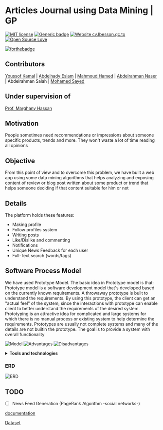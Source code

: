# Articles Journal using Data Mining | GP
[![MIT license](https://img.shields.io/badge/License-MIT-blue.svg)](https://github.com/Abdulrahmannaser/Articles_Analyzing/blob/master/LICENSE)
[![Generic badge](https://img.shields.io/badge/contributors-6-<COLOR>.svg)](#)
[![Website cv.lbesson.qc.to](https://img.shields.io/website-up-down-green-red/http/cv.lbesson.qc.to.svg)](#)
[![Open Source Love](https://badges.frapsoft.com/os/v3/open-source.png?v=103)](#)

[![forthebadge](https://forthebadge.com/images/badges/made-with-python.svg)](https://github.com/YoussefElkilaney/Projects/blob/master/Graduation%20Project/Source%20Code.ipynb)

## Contributors
[Youssof Kamal](https://github.com/YoussefElkilaney) |
[Abdelhady Eslam](https://github.com/Hady-Eslam) |
[Mahmoud Hamed](https://github.com/mahmoudhamedhafez) | 
[Abdelrahman Naser](https://github.com/Abdulrahmannaser) |
Abdelrahman Salah |
[Mohamed Sayed](https://github.com/Acceptologist)
## Under supervision of
[Prof. Marghany Hassan](https://scholar.google.com/citations?user=Atnnj6UAAAAJ&hl=en)

## Motivation
People sometimes need recommendations or impressions about someone specific products, trends and more. They won't waste a lot of time reading all opinions
## Objective 
From this point of view and to overcome this problem, we have built a web app using some data mining algorithms that helps analyzing and exposing content of review or blog post written about some product or trend that helps someone deciding if that content suitable for him or not
## Details
The platform holds these features:
- Making profile
- Follow profiles system
- Writing posts
- Like/Dislike and commenting
- Notifications
- Unique News Feedback for each user
- Full-Text search (words/tags)
## Software Process Model
We have used Prototype Model. The basic idea in Prototype model is that:
Prototype model is a software development model that's developed based on the currently known requirements. A throwaway prototype is built to understand the requirements. By using this prototype, the client can get an "actual feel" of the system, since the interactions with prototype can enable client to better understand the requirements of the desired system. Prototyping is an attractive idea for complicated and large systems for which there is no manual process or existing system to help determine the requirements. Prototypes are usually not complete systems and many of the details are not builtin the prototype. The goal is to provide a system with overall functionality

![Model](https://github.com/Abdulrahmannaser/Journal/blob/master/Screenshot%20from%202020-10-08%2003-12-20.png)
![Advantages](https://github.com/Abdulrahmannaser/Journal/blob/master/Screenshot%20from%202020-10-08%2003-12-16.png)
![Disadvantages](https://github.com/Abdulrahmannaser/Journal/blob/master/Screenshot%20from%202020-10-08%2003-09-52.png)


<details align="center">
    <summary align="left"><strong>Tools and technologies</strong></summary>
  <ul>
    <li>
      <details align="center">
        <summary align="left"><strong>DataBases</strong></summary>
        MySQL - MongoDB
      </details>
    </li>
    <li>
      <details align="center">
        <summary align="left"><strong>BackEnd</strong></summary>
        Django
      </details>
    </li>
    <li>
      <details align="center">
        <summary align="left"><strong>FrontEnd</strong></summary>
        HTML - CSS - Bootstrap - JS - JQuery
      </details>
    </li>
    <li>
      <details align="center">
        <summary align="left"><strong>Classifications Algorithms</strong></summary>
        Logistic Regression - KNN - SVC - Decision Tree - Random Forests
      </details>
    </li>
    <li>
      <details align="center">
        <summary align="left"><strong>Python Packages</strong></summary>
        re - Pandas - Stopwords from nltk.corpus - word_tokenize from nltk.tokenize - PorterStemmer from nltk.stem.porter 
      </details>
    </li>
  </ul>
</details>

### ERD
![ERD](https://github.com/Abdulrahmannaser/Journal/blob/master/Screenshot%20from%202020-10-08%2013-18-29.png)

## TODO
- [ ] News Feed Generation (PageRank Algorithm -social networks-)

[documentation](https://github.com/Abdulrahmannaser/Articles_Analyzing/blob/master/Documentation.pdf)

[Dataset](https://github.com/YoussefElkilaney/Projects/tree/master/Graduation%20Project/Datasets)

